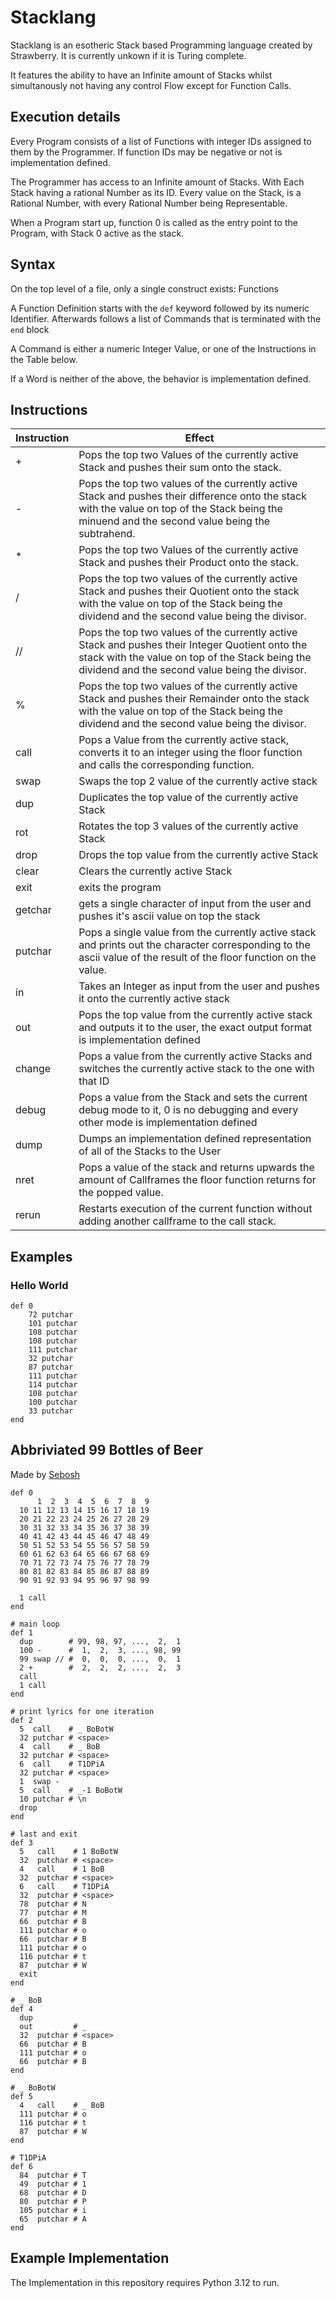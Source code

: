 # Stacklang

Stacklang is an esotheric Stack based Programming language created by Strawberry.
It is currently unkown if it is Turing complete.

It features the ability to have an Infinite amount of Stacks whilst simultanously not having any control Flow except for Function Calls.

## Execution details
Every Program consists of a list of Functions with integer IDs assigned to them by the Programmer.
If function IDs may be negative or not is implementation defined.

The Programmer has access to an Infinite amount of Stacks. With Each Stack having a rational Number as its ID.
Every value on the Stack, is a Rational Number, with every Rational Number being Representable.

When a Program start up, function 0 is called as the entry point to the Program, with Stack 0 active as the stack.

## Syntax
On the top level of a file, only a single construct exists: Functions

A Function Definition starts with the `def` keyword followed by its numeric Identifier.
Afterwards follows a list of Commands that is terminated with the `end` block

A Command is either a numeric Integer Value, or one of the Instructions in the Table below.

If a Word is neither of the above, the behavior is implementation defined.

## Instructions
| Instruction | Effect                                                                                                                                                                                               |
|-------------|------------------------------------------------------------------------------------------------------------------------------------------------------------------------------------------------------|
| +           | Pops the top two Values of the currently active Stack and pushes their sum onto the stack.                                                                                                           |
| -           | Pops the top two values of the currently active Stack and pushes their difference onto the stack with the value on top of the Stack being the minuend and the second value being the subtrahend.     |                                                                          
| *           | Pops the top two Values of the currently active Stack and pushes their Product onto the stack.                                                                                                       |
| /           | Pops the top two values of the currently active Stack and pushes their Quotient onto the stack with the value on top of the Stack being the dividend and the second value being the divisor.         |                                                                          
| //          | Pops the top two values of the currently active Stack and pushes their Integer Quotient onto the stack with the value on top of the Stack being the dividend and the second value being the divisor. |
| %           | Pops the top two values of the currently active Stack and pushes their Remainder onto the stack with the value on top of the Stack being the dividend and the second value being the divisor.        |
| call        | Pops a Value from the currently active stack, converts it to an integer using the floor function and calls the corresponding function.                                                               |
| swap        | Swaps the top 2 value of the currently active stack                                                                                                                                                  |
| dup         | Duplicates the top value of the currently active Stack                                                                                                                                               |
| rot         | Rotates the top 3 values of the currently active Stack                                                                                                                                               |
| drop        | Drops the top value from the currently active Stack                                                                                                                                                  |
| clear       | Clears the currently active Stack                                                                                                                                                                    |
| exit        | exits the program                                                                                                                                                                                    |
| getchar     | gets a single character of input from the user and pushes it's ascii value on top the stack                                                                                                          |
| putchar     | Pops a single value from the currently active stack and prints out the character corresponding to the ascii value of the result of the floor function on the value.                                  |
| in          | Takes an Integer as input from the user and pushes it onto the currently active stack                                                                                                                |
| out         | Pops the top value from the currently active stack and outputs it to the user, the exact output format is implementation defined                                                                     |
| change      | Pops a value from the currently active Stacks and switches the currently active stack to the one with that ID                                                                                        |
| debug       | Pops a value from the Stack and sets the current debug mode to it, 0 is no debugging and every other mode is implementation defined                                                                  |
| dump        | Dumps an implementation defined representation of all of the Stacks to the User                                                                                                                      |
| nret        | Pops a value of the stack and returns upwards the amount of Callframes the floor function returns for the popped value.                                                                              |                                                                                                                                  |
| rerun       | Restarts execution of the current function without adding another callframe to the call stack.                                                                                                       |

## Examples
### Hello World
```
def 0
    72 putchar
    101 putchar
    108 putchar
    108 putchar
    111 putchar
    32 putchar
    87 putchar
    111 putchar
    114 putchar
    108 putchar
    100 putchar
    33 putchar
end
```

## Abbriviated 99 Bottles of Beer
Made by [Sebosh](https://github.com/sebosh)
```
def 0
      1  2  3  4  5  6  7  8  9
  10 11 12 13 14 15 16 17 18 19
  20 21 22 23 24 25 26 27 28 29
  30 31 32 33 34 35 36 37 38 39
  40 41 42 43 44 45 46 47 48 49
  50 51 52 53 54 55 56 57 58 59
  60 61 62 63 64 65 66 67 68 69
  70 71 72 73 74 75 76 77 78 79
  80 81 82 83 84 85 86 87 88 89
  90 91 92 93 94 95 96 97 98 99

  1 call
end

# main loop
def 1
  dup        # 99, 98, 97, ...,  2,  1
  100 -      #  1,  2,  3, ..., 98, 99
  99 swap // #  0,  0,  0, ...,  0,  1
  2 +        #  2,  2,  2, ...,  2,  3
  call
  1 call
end

# print lyrics for one iteration
def 2
  5  call    # _ BoBotW
  32 putchar # <space>
  4  call    # _ BoB
  32 putchar # <space>
  6  call    # T1DPiA
  32 putchar # <space>
  1  swap -
  5  call    # _-1 BoBotW
  10 putchar # \n
  drop
end

# last and exit
def 3
  5   call    # 1 BoBotW
  32  putchar # <space>
  4   call    # 1 BoB
  32  putchar # <space>
  6   call    # T1DPiA
  32  putchar # <space>
  78  putchar # N
  77  putchar # M
  66  putchar # B
  111 putchar # o
  66  putchar # B
  111 putchar # o
  116 putchar # t
  87  putchar # W
  exit
end

# _ BoB
def 4
  dup
  out         # _
  32  putchar # <space>
  66  putchar # B
  111 putchar # o
  66  putchar # B
end

# _ BoBotW
def 5
  4   call    # _ BoB
  111 putchar # o
  116 putchar # t
  87  putchar # W
end

# T1DPiA
def 6
  84  putchar # T
  49  putchar # 1
  68  putchar # D
  80  putchar # P
  105 putchar # i
  65  putchar # A
end

```

## Example Implementation
The Implementation in this repository requires Python 3.12 to run.
